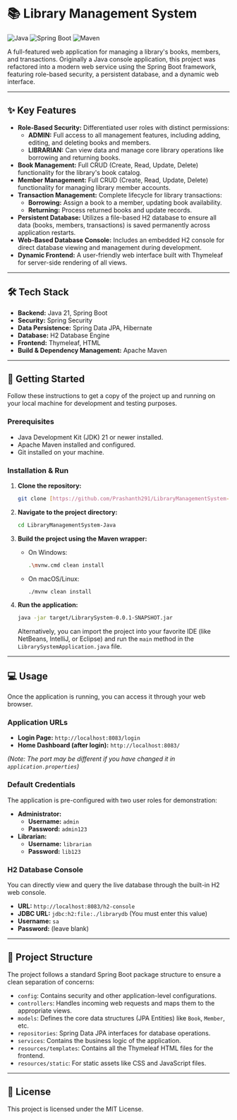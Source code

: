 # 📚 Library Management System

![Java](https://img.shields.io/badge/Java-21-blue.svg) ![Spring Boot](https://img.shields.io/badge/Spring%20Boot-3.3.5-brightgreen.svg) ![Maven](https://img.shields.io/badge/Build-Maven-orange.svg)

A full-featured web application for managing a library's books, members, and transactions. Originally a Java console application, this project was refactored into a modern web service using the Spring Boot framework, featuring role-based security, a persistent database, and a dynamic web interface.

---

## ✨ Key Features

* **Role-Based Security:** Differentiated user roles with distinct permissions:
    * **ADMIN:** Full access to all management features, including adding, editing, and deleting books and members.
    * **LIBRARIAN:** Can view data and manage core library operations like borrowing and returning books.
* **Book Management:** Full CRUD (Create, Read, Update, Delete) functionality for the library's book catalog.
* **Member Management:** Full CRUD (Create, Read, Update, Delete) functionality for managing library member accounts.
* **Transaction Management:** Complete lifecycle for library transactions:
    * **Borrowing:** Assign a book to a member, updating book availability.
    * **Returning:** Process returned books and update records.
* **Persistent Database:** Utilizes a file-based H2 database to ensure all data (books, members, transactions) is saved permanently across application restarts.
* **Web-Based Database Console:** Includes an embedded H2 console for direct database viewing and management during development.
* **Dynamic Frontend:** A user-friendly web interface built with Thymeleaf for server-side rendering of all views.

---

## 🛠️ Tech Stack

* **Backend:** Java 21, Spring Boot
* **Security:** Spring Security
* **Data Persistence:** Spring Data JPA, Hibernate
* **Database:** H2 Database Engine
* **Frontend:** Thymeleaf, HTML
* **Build & Dependency Management:** Apache Maven

---

## 🚀 Getting Started

Follow these instructions to get a copy of the project up and running on your local machine for development and testing purposes.

### Prerequisites

* Java Development Kit (JDK) 21 or newer installed.
* Apache Maven installed and configured.
* Git installed on your machine.

### Installation & Run

1.  **Clone the repository:**
    ```bash
    git clone [https://github.com/Prashanth291/LibraryManagementSystem-Java](https://github.com/Prashanth291/LibraryManagementSystem-Java)
    ```

2.  **Navigate to the project directory:**
    ```bash
    cd LibraryManagementSystem-Java
    ```

3.  **Build the project using the Maven wrapper:**
    * On Windows:
        ```bash
        .\mvnw.cmd clean install
        ```
    * On macOS/Linux:
        ```bash
        ./mvnw clean install
        ```

4.  **Run the application:**
    ```bash
    java -jar target/LibrarySystem-0.0.1-SNAPSHOT.jar
    ```
    Alternatively, you can import the project into your favorite IDE (like NetBeans, IntelliJ, or Eclipse) and run the `main` method in the `LibrarySystemApplication.java` file.

---

## 💻 Usage

Once the application is running, you can access it through your web browser.

### Application URLs
* **Login Page:** `http://localhost:8083/login`
* **Home Dashboard (after login):** `http://localhost:8083/`

*(Note: The port may be different if you have changed it in `application.properties`)*

### Default Credentials
The application is pre-configured with two user roles for demonstration:

* **Administrator:**
    * **Username:** `admin`
    * **Password:** `admin123`
* **Librarian:**
    * **Username:** `librarian`
    * **Password:** `lib123`

### H2 Database Console
You can directly view and query the live database through the built-in H2 web console.

* **URL:** `http://localhost:8083/h2-console`
* **JDBC URL:** `jdbc:h2:file:./librarydb` (You must enter this value)
* **Username:** `sa`
* **Password:** (leave blank)

---

## 📁 Project Structure

The project follows a standard Spring Boot package structure to ensure a clean separation of concerns:
* `config`: Contains security and other application-level configurations.
* `controllers`: Handles incoming web requests and maps them to the appropriate views.
* `models`: Defines the core data structures (JPA Entities) like `Book`, `Member`, etc.
* `repositories`: Spring Data JPA interfaces for database operations.
* `services`: Contains the business logic of the application.
* `resources/templates`: Contains all the Thymeleaf HTML files for the frontend.
* `resources/static`: For static assets like CSS and JavaScript files.

---

## 📄 License

This project is licensed under the MIT License.
